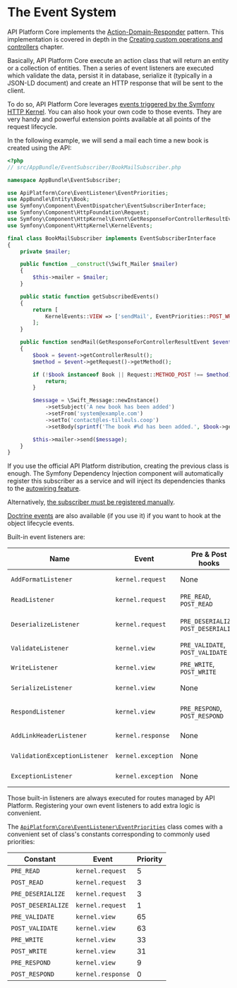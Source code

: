 # The Event System

API Platform Core implements the [Action-Domain-Responder](https://github.com/pmjones/adr) pattern. This implementation
is covered in depth in the [Creating custom operations and controllers](operations.md#creating-custom-operations-and-controllers)
chapter.

Basically, API Platform Core execute an action class that will return an entity or a collection of entities. Then a series
of event listeners are executed which validate the data, persist it in database, serialize it (typically in a JSON-LD document)
and create an HTTP response that will be sent to the client.

To do so, API Platform Core leverages [events triggered by the Symfony HTTP Kernel](https://symfony.com/doc/current/reference/events.html#kernel-events).
You can also hook your own code to those events. They are very handy and powerful extension points available at all points
of the request lifecycle.

In the following example, we will send a mail each time a new book is created using the API:

```php
<?php
// src/AppBundle/EventSubscriber/BookMailSubscriber.php

namespace AppBundle\EventSubscriber;

use ApiPlatform\Core\EventListener\EventPriorities;
use AppBundle\Entity\Book;
use Symfony\Component\EventDispatcher\EventSubscriberInterface;
use Symfony\Component\HttpFoundation\Request;
use Symfony\Component\HttpKernel\Event\GetResponseForControllerResultEvent;
use Symfony\Component\HttpKernel\KernelEvents;

final class BookMailSubscriber implements EventSubscriberInterface
{
    private $mailer;

    public function __construct(\Swift_Mailer $mailer)
    {
        $this->mailer = $mailer;
    }

    public static function getSubscribedEvents()
    {
        return [
            KernelEvents::VIEW => ['sendMail', EventPriorities::POST_WRITE],
        ];
    }

    public function sendMail(GetResponseForControllerResultEvent $event)
    {
        $book = $event->getControllerResult();
        $method = $event->getRequest()->getMethod();

        if (!$book instanceof Book || Request::METHOD_POST !== $method) {
            return;
        }

        $message = \Swift_Message::newInstance()
            ->setSubject('A new book has been added')
            ->setFrom('system@example.com')
            ->setTo('contact@les-tilleuls.coop')
            ->setBody(sprintf('The book #%d has been added.', $book->getId()));

        $this->mailer->send($message);
    }
}
```

If you use the official API Platform distribution, creating the previous class is enough. The Symfony Dependency Injection
component will automatically register this subscriber as a service and will inject its dependencies thanks to the [autowiring
feature](http://symfony.com/doc/current/components/dependency_injection/autowiring.html).

Alternatively, [the subscriber must be registered manually](http://symfony.com/doc/current/components/http_kernel/introduction.html#creating-an-event-listener).

[Doctrine events](http://doctrine-orm.readthedocs.org/en/latest/reference/events.html#reference-events-lifecycle-events)
are also available (if you use it) if you want to hook at the object lifecycle events.

Built-in event listeners are:

Name                          | Event              | Pre & Post hooks                     | Priority | Description
------------------------------|--------------------|--------------------------------------|----------|--------------------------------------------------------------------------------------------------------------------------
`AddFormatListener`           | `kernel.request`   | None                                 | 7        | guess the best response format ([content negotiation](content-negotiation.md))
`ReadListener`                | `kernel.request`   | `PRE_READ`, `POST_READ`              | 4        | retrieve data from the persistence system using the [data providers](data-providers.md)
`DeserializeListener`         | `kernel.request`   | `PRE_DESERIALIZE`, `POST_DESERIALIZE`| 2        | deserialize data into a PHP entity (`GET`, `POST`, `DELETE`); update the entity retrieved using the data provider (`PUT`)
`ValidateListener`            | `kernel.view`      | `PRE_VALIDATE`, `POST_VALIDATE`      | 64       | [validate data](validation.md) (`POST`, `PUT`)
`WriteListener`               | `kernel.view`      | `PRE_WRITE`, `POST_WRITE`            | 32       | if using the Doctrine ORM, persist data (`POST`, `PUT`, `DELETE`)
`SerializeListener`           | `kernel.view`      | None                                 | 16       | serialize the PHP entity in string [according to the request format](content-negotiation.md)
`RespondListener`             | `kernel.view`      | `PRE_RESPOND`, `POST_RESPOND`        | 8        | transform serialized to a `Symfony\Component\HttpFoundation\Response` instance
`AddLinkHeaderListener`       | `kernel.response`  | None                                 | 0        | add a `Link` HTTP header pointing to the Hydra documentation
`ValidationExceptionListener` | `kernel.exception` | None                                 | 0        | serialize validation exceptions in the Hydra format
`ExceptionListener`           | `kernel.exception` | None                                 | -96      | serialize PHP exceptions in the Hydra format (including the stack trace in debug mode)

Those built-in listeners are always executed for routes managed by API Platform. Registering your own event listeners to
add extra logic is convenient.

The [`ApiPlatform\Core\EventListener\EventPriorities`](https://github.com/api-platform/core/blob/master/src/EventListener/EventPriorities.php) class comes with a convenient set of class's constants corresponding to commonly used priorities:

Constant           | Event             | Priority |
-------------------|-------------------|----------|
`PRE_READ`         | `kernel.request`  | 5        |
`POST_READ`        | `kernel.request`  | 3        |
`PRE_DESERIALIZE`  | `kernel.request`  | 3        |
`POST_DESERIALIZE` | `kernel.request`  | 1        |
`PRE_VALIDATE`     | `kernel.view`     | 65       |
`POST_VALIDATE`    | `kernel.view`     | 63       |
`PRE_WRITE`        | `kernel.view`     | 33       |
`POST_WRITE`       | `kernel.view`     | 31       |
`PRE_RESPOND`      | `kernel.view`     | 9        |
`POST_RESPOND`     | `kernel.response` | 0        |
